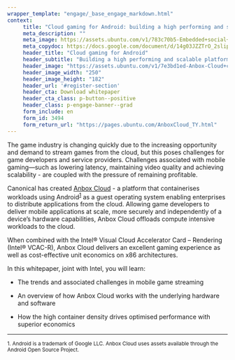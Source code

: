 ```yaml
---
wrapper_template: "engage/_base_engage_markdown.html"
context:
     title: "Cloud gaming for Android: building a high performing and scalable platform"
     meta_description: ""
     meta_image: https://assets.ubuntu.com/v1/783c70b5-Embedded+social+media+banner.jpg
     meta_copydoc: https://docs.google.com/document/d/14g03JZZTrO_2slipTCNADAW1ct6eVIJF5ZDlEx7O2wA/edit
     header_title: "Cloud gaming for Android"
     header_subtitle: "Building a high performing and scalable platform"
     header_image: "https://assets.ubuntu.com/v1/7e3bd1ed-Anbox-Cloud+computing_outline.svg"
     header_image_width: "250"
     header_image_height: "182"
     header_url: '#register-section'
     header_cta: Download whitepaper
     header_cta_class: p-button--positive
     header_class: p-engage-banner--grad
     form_include: en
     form_id: 3494
     form_return_url: "https://pages.ubuntu.com/AnboxCloud_TY.html"
---
```


The game industry is changing quickly due to the increasing opportunity and demand to stream games from the cloud, but this poses challenges for game developers and service providers. Challenges associated with mobile gaming—such as lowering latency, maintaining video quality and achieving scalability - are coupled with the pressure of remaining profitable.

Canonical has created [Anbox Cloud](http://anbox-cloud.io) - a platform that containerises workloads using Android<sup><a href="#android">1</a></sup> as a guest operating system enabling enterprises to distribute applications from the cloud. Allowing game developers to deliver mobile applications at scale, more securely and independently of a device’s hardware capabilities, Anbox Cloud offloads compute intensive workloads to the cloud.

When combined with the Intel® Visual Cloud Accelerator Card – Rendering (Intel® VCAC-R), Anbox Cloud delivers an excellent gaming experience as well as cost-effective unit economics on x86 architectures.

In this whitepaper, joint with Intel, you will learn:

- The trends and associated challenges in mobile game streaming

- An overview of how Anbox Cloud works with the underlying hardware and software

- How the high container density drives optimised performance with superior economics  

<hr>

<p><small><a id="android">1.</a> Android is a trademark of Google LLC. Anbox Cloud uses assets available through the Android Open Source Project.</small></p>
